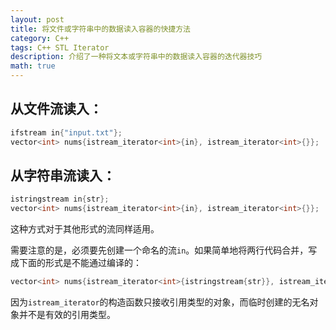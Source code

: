 ```yaml
---
layout: post
title: 将文件或字符串中的数据读入容器的快捷方法
category: C++
tags: C++ STL Iterator
description: 介绍了一种将文本或字符串中的数据读入容器的迭代器技巧
math: true
---
```


## 从文件流读入：

```c++
ifstream in{"input.txt"};
vector<int> nums{istream_iterator<int>{in}, istream_iterator<int>{}};
```

<!-- more -->

## 从字符串流读入：

```c++
istringstream in{str};
vector<int> nums{istream_iterator<int>{in}, istream_iterator<int>{}};
```

这种方式对于其他形式的流同样适用。

需要注意的是，必须要先创建一个命名的流`in`。如果简单地将两行代码合并，写成下面的形式是不能通过编译的：

```c++
vector<int> nums{istream_iterator<int>{istringstream{str}}, istream_iterator<int>{}};
```

因为`istream_iterator`的构造函数只接收引用类型的对象，而临时创建的无名对象并不是有效的引用类型。
